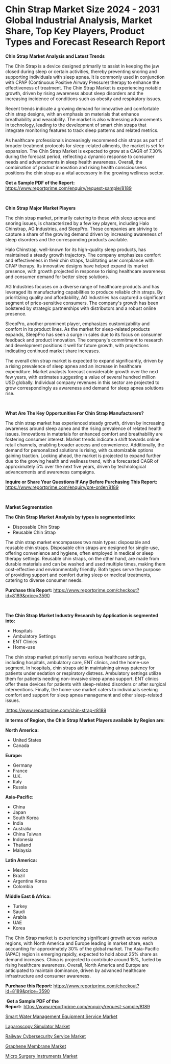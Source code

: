 <p><h1>Chin Strap Market Size 2024 - 2031 Global Industrial Analysis, Market Share, Top Key Players, Product Types and Forecast Research Report</h1></p><p><strong>Chin Strap Market Analysis and Latest Trends</strong></p>
<p><p>The Chin Strap is a device designed primarily to assist in keeping the jaw closed during sleep or certain activities, thereby preventing snoring and supporting individuals with sleep apnea. It is commonly used in conjunction with CPAP (Continuous Positive Airway Pressure) therapy to enhance the effectiveness of treatment. The Chin Strap Market is experiencing notable growth, driven by rising awareness about sleep disorders and the increasing incidence of conditions such as obesity and respiratory issues.</p><p>Recent trends indicate a growing demand for innovative and comfortable chin strap designs, with an emphasis on materials that enhance breathability and wearability. The market is also witnessing advancements in technology, leading to the development of smart chin straps that integrate monitoring features to track sleep patterns and related metrics.</p><p>As healthcare professionals increasingly recommend chin straps as part of broader treatment protocols for sleep-related ailments, the market is set for expansion. The Chin Strap Market is expected to grow at a CAGR of 7.30% during the forecast period, reflecting a dynamic response to consumer needs and advancements in sleep health awareness. Overall, the combination of product innovation and rising health consciousness positions the chin strap as a vital accessory in the growing wellness sector.</p></p>
<p><strong>Get a Sample PDF of the Report:&nbsp;</strong> <a href="https://www.reportprime.com/enquiry/request-sample/8189?utm_campaign=40&utm_medium=2&utm_source=Github&utm_content=ia&utm_term=26112024&utm_id=chin-strap">https://www.reportprime.com/enquiry/request-sample/8189</a></p>
<p>&nbsp;</p>
<p><strong>Chin Strap Major Market Players</strong></p>
<p><p>The chin strap market, primarily catering to those with sleep apnea and snoring issues, is characterized by a few key players, including Halo Chinstrap, AG Industries, and SleepPro. These companies are striving to capture a share of the growing demand driven by increasing awareness of sleep disorders and the corresponding products available.</p><p>Halo Chinstrap, well-known for its high-quality sleep products, has maintained a steady growth trajectory. The company emphasizes comfort and effectiveness in their chin straps, facilitating user compliance with CPAP therapy. Its innovative designs have helped expand its market presence, with growth projected in response to rising healthcare awareness and consumer demand for better sleep solutions.</p><p>AG Industries focuses on a diverse range of healthcare products and has leveraged its manufacturing capabilities to produce reliable chin straps. By prioritizing quality and affordability, AG Industries has captured a significant segment of price-sensitive consumers. The company's growth has been bolstered by strategic partnerships with distributors and a robust online presence.</p><p>SleepPro, another prominent player, emphasizes customizability and comfort in its product lines. As the market for sleep-related products expands, SleepPro has seen a surge in sales due to its focus on consumer feedback and product innovation. The company's commitment to research and development positions it well for future growth, with projections indicating continued market share increases.</p><p>The overall chin strap market is expected to expand significantly, driven by a rising prevalence of sleep apnea and an increase in healthcare expenditure. Market analysts forecast considerable growth over the next few years, with estimates suggesting a value of several hundred million USD globally. Individual company revenues in this sector are projected to grow correspondingly as awareness and demand for sleep apnea solutions rise.</p></p>
<p>&nbsp;</p>
<p><strong>What Are The Key Opportunities For Chin Strap Manufacturers?</strong></p>
<p><p>The chin strap market has experienced steady growth, driven by increasing awareness around sleep apnea and the rising prevalence of related health issues. Innovations in materials for enhanced comfort and breathability are fostering consumer interest. Market trends indicate a shift towards online retail channels, enabling broader access and convenience. Additionally, the demand for personalized solutions is rising, with customizable options gaining traction. Looking ahead, the market is projected to expand further due to the growing health and wellness trend, with a forecasted CAGR of approximately 5% over the next five years, driven by technological advancements and awareness campaigns.</p></p>
<p><strong>Inquire or Share Your Questions If Any Before Purchasing This Report:</strong> <a href="https://www.reportprime.com/enquiry/pre-order/8189?utm_campaign=40&utm_medium=2&utm_source=Github&utm_content=ia&utm_term=26112024&utm_id=chin-strap">https://www.reportprime.com/enquiry/pre-order/8189</a></p>
<p>&nbsp;</p>
<p><strong>Market Segmentation</strong></p>
<p><strong>The Chin Strap Market Analysis by types is segmented into:</strong></p>
<p><ul><li>Disposable Chin Strap</li><li>Reusable Chin Strap</li></ul></p>
<p><p>The chin strap market encompasses two main types: disposable and reusable chin straps. Disposable chin straps are designed for single-use, offering convenience and hygiene, often employed in medical or sleep therapy settings. Reusable chin straps, on the other hand, are made from durable materials and can be washed and used multiple times, making them cost-effective and environmentally friendly. Both types serve the purpose of providing support and comfort during sleep or medical treatments, catering to diverse consumer needs.</p></p>
<p><strong>Purchase this Report:&nbsp;</strong><a href="https://www.reportprime.com/checkout?id=8189&price=3590&utm_campaign=40&utm_medium=2&utm_source=Github&utm_content=ia&utm_term=26112024&utm_id=chin-strap">https://www.reportprime.com/checkout?id=8189&price=3590</a></p>
<p>&nbsp;</p>
<p><strong>The Chin Strap Market Industry Research by Application is segmented into:</strong></p>
<p><ul><li>Hospitals</li><li>Ambulatory Settings</li><li>ENT Clinics</li><li>Home-use</li></ul></p>
<p><p>The chin strap market primarily serves various healthcare settings, including hospitals, ambulatory care, ENT clinics, and the home-use segment. In hospitals, chin straps aid in maintaining airway patency for patients under sedation or respiratory distress. Ambulatory settings utilize them for patients needing non-invasive sleep apnea support. ENT clinics offer these devices for patients with sleep-related disorders or after surgical interventions. Finally, the home-use market caters to individuals seeking comfort and support for sleep apnea management and other sleep-related issues.</p></p>
<p><a href="https://www.reportprime.com/chin-strap-r8189?utm_campaign=40&utm_medium=2&utm_source=Github&utm_content=ia&utm_term=26112024&utm_id=chin-strap">&nbsp;https://www.reportprime.com/chin-strap-r8189</a></p>
<p><strong>In terms of Region, the Chin Strap Market Players available by Region are:</strong></p>
<p>
    <p> <strong> North America: </strong>
        <ul>
            <li>United States</li>
            <li>Canada</li>
        </ul>
        </p> 
    <p> <strong> Europe: </strong>
        <ul>
            <li>Germany</li>
            <li>France</li>
            <li>U.K.</li>
            <li>Italy</li>
            <li>Russia</li>
        </ul>
        </p> 
    <p> <strong> Asia-Pacific: </strong>
        <ul>
            <li>China</li>
            <li>Japan</li>
            <li>South Korea</li>
            <li>India</li>
            <li>Australia</li>
            <li>China Taiwan</li>
            <li>Indonesia</li>
            <li>Thailand</li>
            <li>Malaysia</li>
        </ul>
        </p> 
    <p> <strong> Latin America: </strong>
        <ul>
            <li>Mexico</li>
            <li>Brazil</li>
            <li>Argentina Korea</li>
            <li>Colombia</li>
        </ul>
        </p> 
    <p> <strong> Middle East & Africa: </strong>
        <ul>
            <li>Turkey</li>
            <li>Saudi</li>
            <li>Arabia</li>
            <li>UAE</li>
            <li>Korea</li>
        </ul>
    </p>
    </p>
<p><p>The Chin Strap market is experiencing significant growth across various regions, with North America and Europe leading in market share, each accounting for approximately 30% of the global market. The Asia-Pacific (APAC) region is emerging rapidly, expected to hold about 25% share as demand increases. China is projected to contribute around 15%, fueled by rising healthcare awareness. Overall, North America and Europe are anticipated to maintain dominance, driven by advanced healthcare infrastructure and consumer awareness.</p></p>
<p><strong>Purchase this Report: </strong><a href="https://www.reportprime.com/checkout?id=8189&price=3590&utm_campaign=40&utm_medium=2&utm_source=Github&utm_content=ia&utm_term=26112024&utm_id=chin-strap">https://www.reportprime.com/checkout?id=8189&price=3590</a></p>
<p>&nbsp;<strong>Get a Sample PDF of the Report:&nbsp;&nbsp;</strong><a href="https://www.reportprime.com/enquiry/request-sample/8189?utm_campaign=40&utm_medium=2&utm_source=Github&utm_content=ia&utm_term=26112024&utm_id=chin-strap">https://www.reportprime.com/enquiry/request-sample/8189</a></p>
<p><strong></strong></p>
<p><p><a href="https://issuu.com/reportprime-2/docs/smart-water-management-equipment-se_9dd0a5710bd44b?utm_campaign=40&utm_medium=2&utm_source=Github&utm_content=ia&utm_term=26112024&utm_id=chin-strap">Smart Water Management Equipment Service Market</a></p><p><a href="https://github.com/abbislposival/Market-Research-Report-List-1/blob/main/laparoscopy-simulator-market.md?utm_campaign=40&utm_medium=2&utm_source=Github&utm_content=ia&utm_term=26112024&utm_id=chin-strap">Laparoscopy Simulator Market</a></p><p><a href="https://issuu.com/reportprime-2/docs/railway-cybersecurity-service-marke_acf8753814c445?utm_campaign=40&utm_medium=2&utm_source=Github&utm_content=ia&utm_term=26112024&utm_id=chin-strap">Railway Cybersecurity Service Market</a></p><p><a href="https://www.linkedin.com/pulse/graphene-membrane-market-report-product-type-end-use-application-cw46c?utm_campaign=40&utm_medium=2&utm_source=Github&utm_content=ia&utm_term=26112024&utm_id=chin-strap">Graphene Membrane Market</a></p><p><a href="https://www.linkedin.com/pulse/comprehensive-analysis-micro-surgery-instruments-market-growth-3erre?utm_campaign=40&utm_medium=2&utm_source=Github&utm_content=ia&utm_term=26112024&utm_id=chin-strap">Micro Surgery Instruments Market</a></p></p>